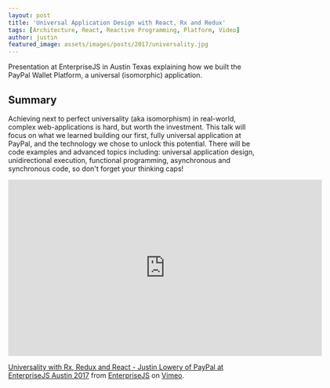 ```yaml
---
layout: post
title: 'Universal Application Design with React, Rx and Redux'
tags: [Architecture, React, Reactive Programming, Platform, Video]
author: justin
featured_image: assets/images/posts/2017/universality.jpg
---
```


Presentation at EnterpriseJS in Austin Texas explaining how we built the PayPal Wallet Platform, a universal (isomorphic) application.

## Summary

Achieving next to perfect universality (aka isomorphism) in real-world, complex web-applications is hard, but worth the investment. This talk will focus on what we learned building our first, fully universal application at PayPal, and the technology we chose to unlock this potential. There will be code examples and advanced topics including: universal application design, unidirectional execution, functional programming, asynchronous and synchronous code, so don't forget your thinking caps!

<iframe src="https://player.vimeo.com/video/219400955?h=9f11f04f04" width="640" height="360" frameborder="0" allow="autoplay; fullscreen; picture-in-picture" allowfullscreen></iframe>
<p><a href="https://vimeo.com/219400955">Universality with Rx, Redux and React - Justin Lowery of PayPal at EnterpriseJS Austin 2017</a> from <a href="https://vimeo.com/enterprisejs">EnterpriseJS</a> on <a href="https://vimeo.com">Vimeo</a>.</p>
